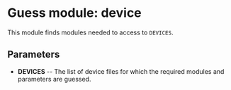 # Guess module: device

This module finds modules needed to access to `DEVICES`.

## Parameters

- **DEVICES** -- The list of device files for which the required modules and
  parameters are guessed.
